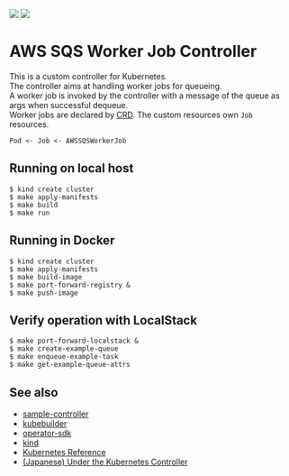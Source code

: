 ![](https://github.com/supercaracal/aws-sqs-worker-job-controller/workflows/Test/badge.svg?branch=master)
![](https://github.com/supercaracal/aws-sqs-worker-job-controller/workflows/Release/badge.svg)

AWS SQS Worker Job Controller
=================================================

This is a custom controller for Kubernetes.  
The controller aims at handling worker jobs for queueing.  
A worker job is invoked by the controller with a message of the queue as args when successful dequeue.  
Worker jobs are declared by [CRD](https://kubernetes.io/docs/tasks/extend-kubernetes/custom-resources/custom-resource-definitions/). The custom resources own `Job` resources.  

```
Pod <- Job <- AWSSQSWorkerJob
```

## Running on local host
```
$ kind create cluster
$ make apply-manifests
$ make build
$ make run
```

## Running in Docker
```
$ kind create cluster
$ make apply-manifests
$ make build-image
$ make port-forward-registry &
$ make push-image
```

## Verify operation with LocalStack
```
$ make port-forward-localstack &
$ make create-example-queue
$ make enqueue-example-task
$ make get-example-queue-attrs
```

## See also
* [sample-controller](https://github.com/kubernetes/sample-controller)
* [kubebuilder](https://github.com/kubernetes-sigs/kubebuilder)
* [operator-sdk](https://github.com/operator-framework/operator-sdk)
* [kind](https://github.com/kubernetes-sigs/kind)
* [Kubernetes Reference](https://kubernetes.io/docs/reference/)
* [(Japanese) Under the Kubernetes Controller](https://speakerdeck.com/govargo/under-the-kubernetes-controller-36f9b71b-9781-4846-9625-23c31da93014)
